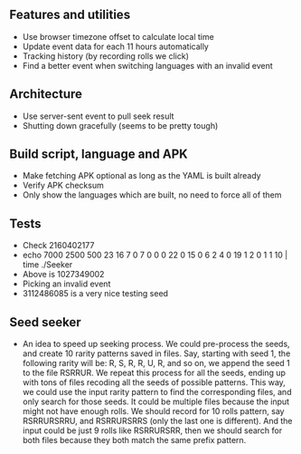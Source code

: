 ## Features and utilities

* Use browser timezone offset to calculate local time
* Update event data for each 11 hours automatically
* Tracking history (by recording rolls we click)
* Find a better event when switching languages with an invalid event

## Architecture

* Use server-sent event to pull seek result
* Shutting down gracefully (seems to be pretty tough)

## Build script, language and APK

* Make fetching APK optional as long as the YAML is built already
* Verify APK checksum
* Only show the languages which are built, no need to force all of them

## Tests

* Check 2160402177
* echo 7000 2500 500 23 16 7 0 7 0 0 0 22 0 15 0 6 2 4 0 19 1 2 0 1 1 10 | time ./Seeker
* Above is 1027349002
* Picking an invalid event
* 3112486085 is a very nice testing seed

## Seed seeker

* An idea to speed up seeking process. We could pre-process the seeds, and
  create 10 rarity patterns saved in files. Say, starting with seed 1,
  the following rarity will be: R, S, R, R, U, R, and so on, we append the
  seed 1 to the file RSRRUR. We repeat this process for all the seeds, ending
  up with tons of files recoding all the seeds of possible patterns. This
  way, we could use the input rarity pattern to find the corresponding files,
  and only search for those seeds. It could be multiple files because the
  input might not have enough rolls. We should record for 10 rolls pattern,
  say RSRRURSRRU, and RSRRURSRRS (only the last one is different). And the
  input could be just 9 rolls like RSRRURSRR, then we should search for
  both files because they both match the same prefix pattern.
